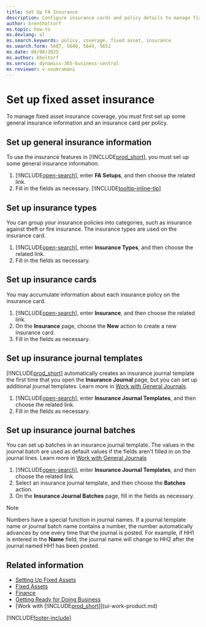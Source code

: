```yaml
---
title: Set Up FA Insurance
description: Configure insurance cards and policy details to manage fixed-asset insurance coverage.
author: brentholtorf
ms.topic: how-to
ms.devlang: al
ms.search.keywords: policy, coverage, fixed asset, insurance
ms.search.form: 5607, 5648, 5644, 5651
ms.date: 08/08/2025
ms.author: bholtorf
ms.service: dynamics-365-business-central
ms.reviewer: v-soumramani
---
```


# Set up fixed asset insurance

To manage fixed asset insurance coverage, you must first set up some general insurance information and an insurance card per policy.

## Set up general insurance information

To use the insurance features in [!INCLUDE[prod_short](includes/prod_short.md)], you must set up some general insurance information.  

1. [!INCLUDE[open-search](includes/open-search.md)], enter **FA Setups**, and then choose the related link.  
2. Fill in the fields as necessary. [!INCLUDE[tooltip-inline-tip](includes/tooltip-inline-tip_md.md)]  

## Set up insurance types

You can group your insurance policies into categories, such as insurance against theft or fire insurance. The insurance types are used on the insurance card.

1. [!INCLUDE[open-search](includes/open-search.md)], enter **Insurance Types**, and then choose the related link.  
2. Fill in the fields as necessary.

## Set up insurance cards

You may accumulate information about each insurance policy on the insurance card.  

1. [!INCLUDE[open-search](includes/open-search.md)], enter **Insurance**, and then choose the related link.  
2. On the **Insurance** page, choose the **New** action to create a  new insurance card.  
3. Fill in the fields as necessary.

## Set up insurance journal templates

[!INCLUDE[prod_short](includes/prod_short.md)] automatically creates an insurance journal template the first time that you open the **Insurance Journal** page, but you can set up additional journal templates. Learn more in [Work with General Journals](ui-work-general-journals.md).  

1. [!INCLUDE[open-search](includes/open-search.md)], enter **Insurance Journal Templates**, and then choose the related link.  
2. Fill in the fields as necessary.

## Set up insurance journal batches

You can set up batches in an insurance journal template. The values in the journal batch are used as default values if the fields aren't filled in on the journal lines. Learn more in [Work with General Journals](ui-work-general-journals.md)  

1. [!INCLUDE[open-search](includes/open-search.md)], enter **Insurance Journal Templates**, and then choose the related link.  
2. Select an insurance journal template, and then choose the **Batches** action.
3. On the **Insurance Journal Batches** page, fill in the fields as necessary.

> [!NOTE]  
> Numbers have a special function in journal names. If a journal template name or journal batch name contains a number, the number automatically advances by one every time that the journal is posted. For example, if HH1 is entered in the **Name** field, the journal name will change to HH2 after the journal named HH1 has been posted.

## Related information

- [Setting Up Fixed Assets](fa-setup.md)  
- [Fixed Assets](fa-manage.md)  
- [Finance](finance.md)  
- [Getting Ready for Doing Business](ui-get-ready-business.md)  
- [Work with [!INCLUDE[prod_short](includes/prod_short.md)]](ui-work-product.md)

[!INCLUDE[footer-include](includes/footer-banner.md)]
